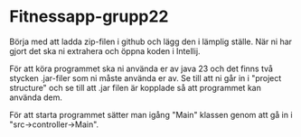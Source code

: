 # Fitnessapp-grupp22


Börja med att ladda zip-filen i github och lägg den i lämplig ställe. När ni har gjort det ska ni extrahera och öppna 
koden i Intellij.

För att köra programmet ska ni använda er av java 23 och det finns två stycken .jar-filer som ni måste använda er av. 
Se till att ni går in i "project structure" och se till att .jar filen är kopplade så att programmet kan använda dem. 

För att starta programmet sätter man igång "Main" klassen genom att gå in i "src->controller->Main".